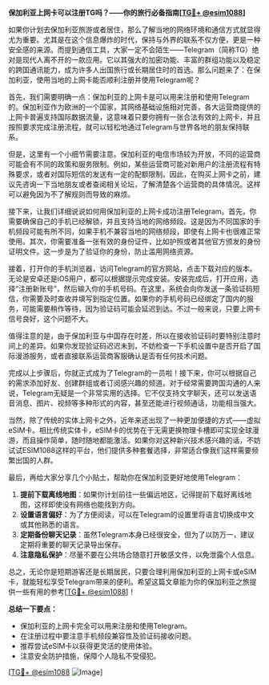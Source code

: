 **保加利亚上网卡可以注册TG吗？——你的旅行必备指南[[TG💪+ @esim1088](https://t.me/s/esim1088)]**

如果你计划去保加利亚旅游或者居住，那么了解当地的网络环境和通信方式就显得尤为重要。尤其是在这个信息爆炸的时代，保持与外界的联系不仅方便，更是一种安全感的来源。而提到通信工具，大家一定不会陌生——Telegram（简称TG）绝对是现代人离不开的一款应用。它以其强大的加密功能、丰富的群组功能以及稳定的跨国通讯能力，成为许多人出国旅行或长期居住时的首选。那么问题来了：在保加利亚，使用当地的上网卡能否顺利注册并使用Telegram呢？

首先，我们需要明确一点：保加利亚的上网卡是可以用来注册和使用Telegram的。保加利亚作为欧洲的一个国家，其网络基础设施相对完善，各大运营商提供的上网卡普遍支持国际数据流量，这意味着只要你拥有一张合法有效的上网卡，并且按照要求完成注册流程，就可以轻松地通过Telegram与世界各地的朋友保持联系。

但是，这里有一个小细节需要注意。保加利亚的电信市场较为开放，不同的运营商可能会有不同的政策和服务限制。例如，某些运营商可能对新用户的注册流程有特殊要求，或者对国际短信的发送有一定的配额限制。因此，在购买上网卡之前，建议先咨询一下当地朋友或者查阅相关论坛，了解清楚各个运营商的具体情况。这样可以避免因为不了解规则而导致的麻烦。

接下来，让我们详细说说如何用保加利亚的上网卡成功注册Telegram。首先，你需要确保自己的手机已经解锁，并且支持当地的网络频段。这是因为不同国家的手机频段可能有所不同，如果手机不兼容当地的网络频段，即使有上网卡也很难正常使用。其次，你需要准备一张有效的身份证件，比如护照或者其他官方颁发的身份证明文件。这一步是为了验证你的身份，防止滥用网络资源。

接着，打开你的手机浏览器，访问Telegram的官方网站，点击下载对应的版本。无论是安卓还是iOS用户，都可以根据提示完成安装。安装完成后，打开应用，选择“注册新账号”，然后输入你的手机号码。在这里，系统会向你发送一条验证码短信，你需要及时查收并填写到指定位置。如果你的手机号码已经绑定了国内的服务，可能需要稍作等待，因为验证码可能会延迟到达。不过一般来说，只要上网卡信号良好，这个问题不大。

值得注意的是，由于保加利亚与中国存在时差，所以在接收验证码时要特别注意时间上的差异。如果你发现验证码迟迟未到，不妨检查一下手机设置中是否开启了国际漫游服务，或者直接联系运营商客服确认是否有任何技术问题。

完成以上步骤后，你就正式成为了Telegram的一员啦！接下来，你可以根据自己的需求添加好友、创建群组或者订阅感兴趣的频道。对于经常需要跨国沟通的人来说，Telegram无疑是一个非常实用的选择。它不仅支持文字聊天，还可以发送语音消息、图片、视频等多种形式的内容，甚至还能进行视频通话，功能相当强大。

当然，除了传统的实体上网卡之外，近年来还出现了一种更加便捷的方式——虚拟eSIM卡。相比传统实体卡，eSIM卡的优势在于无需更换物理卡槽即可实现全球漫游，而且操作简单，随时随地都能激活。如果你对这种新兴技术感兴趣的话，不妨试试ESIM1088这样的平台，他们提供多种套餐选择，非常适合像我们这样需要频繁出国的人群。

最后，再给大家分享几个小贴士，帮助你在保加利亚更好地使用Telegram：

1. **提前下载离线地图**：如果你计划前往一些偏远地区，记得提前下载好离线地图，这样即使没有网络也能找到方向。
2. **设置语言偏好**：为了方便阅读，可以在Telegram的设置里将语言切换成中文或其他熟悉的语言。
3. **定期备份聊天记录**：虽然Telegram本身已经很安全，但为了以防万一，建议定期将重要的聊天记录导出保存。
4. **注意隐私保护**：尽量不要在公共场合随意打开敏感文件，以免泄露个人信息。

总之，无论你是短期游客还是长期居民，只要合理利用保加利亚的上网卡或eSIM卡，就能轻松享受Telegram带来的便利。希望这篇文章能为你的保加利亚之旅提供一些有用的参考[[TG💪+ @esim1088](https://t.me/s/esim1088)]！

**总结一下要点：**
- 保加利亚的上网卡完全可以用来注册和使用Telegram。
- 在注册过程中要注意手机频段兼容性及验证码接收问题。
- 推荐尝试eSIM卡以获得更灵活的使用体验。
- 注意安全防护措施，保障个人隐私不受侵犯。

[[TG💪+ @esim1088](https://t.me/s/esim1088) ![Image](https://i.postimg.cc/4NQfJmqS/Snipaste-2025-05-13-00-14-12.png)]